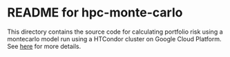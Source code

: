 # README for hpc-monte-carlo

This directory contains the source code for calculating portfolio risk using a montecarlo model run using a HTCondor cluster on Google Cloud Platform.  See [here](https://cloud.google.com/solutions/analyzing-portfolio-risk-using-htcondor-and-compute-engine) for more details.



